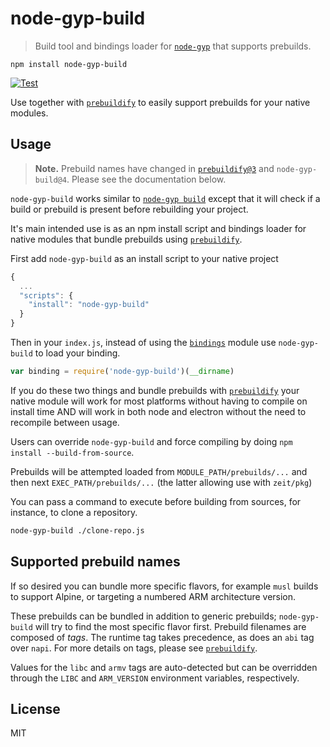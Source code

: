 # node-gyp-build

> Build tool and bindings loader for [`node-gyp`][node-gyp] that supports prebuilds.

```
npm install node-gyp-build
```

[![Test](https://github.com/prebuild/node-gyp-build/actions/workflows/test.yml/badge.svg)](https://github.com/prebuild/node-gyp-build/actions/workflows/test.yml)

Use together with [`prebuildify`][prebuildify] to easily support prebuilds for your native modules.

## Usage

> **Note.** Prebuild names have changed in [`prebuildify@3`][prebuildify] and `node-gyp-build@4`. Please see the documentation below.

`node-gyp-build` works similar to [`node-gyp build`][node-gyp] except that it will check if a build or prebuild is present before rebuilding your project.

It's main intended use is as an npm install script and bindings loader for native modules that bundle prebuilds using [`prebuildify`][prebuildify].

First add `node-gyp-build` as an install script to your native project

``` js
{
  ...
  "scripts": {
    "install": "node-gyp-build"
  }
}
```

Then in your `index.js`, instead of using the [`bindings`](https://www.npmjs.com/package/bindings) module use `node-gyp-build` to load your binding.

``` js
var binding = require('node-gyp-build')(__dirname)
```

If you do these two things and bundle prebuilds with [`prebuildify`][prebuildify] your native module will work for most platforms
without having to compile on install time AND will work in both node and electron without the need to recompile between usage.

Users can override `node-gyp-build` and force compiling by doing `npm install --build-from-source`.

Prebuilds will be attempted loaded from `MODULE_PATH/prebuilds/...` and then next `EXEC_PATH/prebuilds/...` (the latter allowing use with `zeit/pkg`)

You can pass a command to execute before building from sources, for instance, to clone a repository.

``` sh
node-gyp-build ./clone-repo.js
```

## Supported prebuild names

If so desired you can bundle more specific flavors, for example `musl` builds to support Alpine, or targeting a numbered ARM architecture version.

These prebuilds can be bundled in addition to generic prebuilds; `node-gyp-build` will try to find the most specific flavor first. Prebuild filenames are composed of _tags_. The runtime tag takes precedence, as does an `abi` tag over `napi`. For more details on tags, please see [`prebuildify`][prebuildify].

Values for the `libc` and `armv` tags are auto-detected but can be overridden through the `LIBC` and `ARM_VERSION` environment variables, respectively.

## License

MIT

[prebuildify]: https://github.com/prebuild/prebuildify
[node-gyp]: https://www.npmjs.com/package/node-gyp
